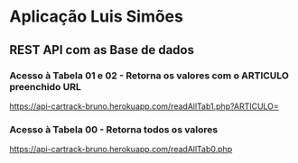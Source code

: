 # Aplicação Luis Simões

## REST API com as Base de dados

### Acesso à Tabela 01 e 02 - Retorna os valores com o ARTICULO preenchido URL
https://api-cartrack-bruno.herokuapp.com/readAllTab1.php?ARTICULO=

### Acesso à Tabela 00 - Retorna todos os valores
https://api-cartrack-bruno.herokuapp.com/readAllTab0.php


